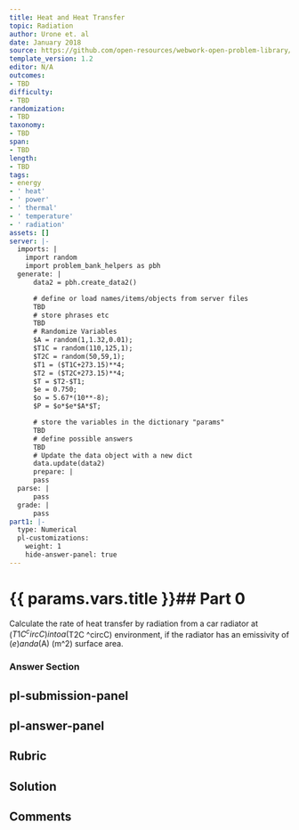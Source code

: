 ```yaml
---
title: Heat and Heat Transfer
topic: Radiation
author: Urone et. al
date: January 2018
source: https://github.com/open-resources/webwork-open-problem-library/tree/master/Contrib/BrockPhysics/College_Physics_Urone/14.Heat_and_Heat_Transfer/14-07.Radiation/NU_U17_14_07_004.pg
template_version: 1.2
editor: N/A
outcomes:
- TBD
difficulty:
- TBD
randomization:
- TBD
taxonomy:
- TBD
span:
- TBD
length:
- TBD
tags:
- energy
- ' heat'
- ' power'
- ' thermal'
- ' temperature'
- ' radiation'
assets: []
server: |-
  imports: |
    import random
    import problem_bank_helpers as pbh
  generate: |
      data2 = pbh.create_data2()

      # define or load names/items/objects from server files
      TBD
      # store phrases etc
      TBD
      # Randomize Variables
      $A = random(1,1.32,0.01);
      $T1C = random(110,125,1);
      $T2C = random(50,59,1);
      $T1 = ($T1C+273.15)**4;
      $T2 = ($T2C+273.15)**4;
      $T = $T2-$T1;
      $e = 0.750;
      $o = 5.67*(10**-8);
      $P = $o*$e*$A*$T;

      # store the variables in the dictionary "params"
      TBD
      # define possible answers
      TBD
      # Update the data object with a new dict
      data.update(data2)
      prepare: |
      pass
  parse: |
      pass
  grade: |
      pass
part1: |-
  type: Numerical
  pl-customizations:
    weight: 1
    hide-answer-panel: true
---
```


# {{ params.vars.title }}## Part 0 
Calculate the rate of heat transfer by radiation from a car radiator at ($T1C ^circC) into a ($T2C ^circC) environment, if the radiator has an emissivity of ($e) and a ($A) (m^2) surface area. 


### Answer Section 


## pl-submission-panel 


## pl-answer-panel 


## Rubric 


## Solution 


## Comments 


